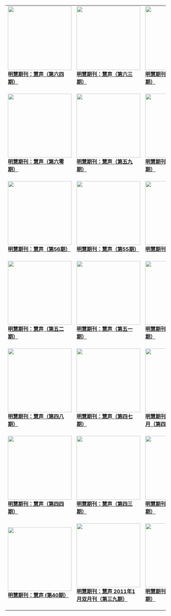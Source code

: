 |||||
|---|---|---|---|
|[<img width="200px" src="http://qikan.minghui.org/mhqkpage/qikanimage/2020/05/04/huisheng-64-read-cover.png" ><br/><b> 明慧期刊：慧声（第六四期）</b><br/><br/>](../pages/huisheng/197443.md)|[<img width="200px" src="http://qikan.minghui.org/mhqkpage/qikanimage/2020/02/04/huishen-63-read-cover.png" ><br/><b> 明慧期刊：慧声（第六三期）</b><br/><br/>](../pages/huisheng/196291.md)|[<img width="200px" src="http://qikan.minghui.org/mhqkpage/qikanimage/2019/11/09/huisheng-62-sj-cover.png" ><br/><b> 明慧期刊：慧声（第六二期）</b><br/><br/>](../pages/huisheng/195105.md)|[<img width="200px" src="http://qikan.minghui.org/mhqkpage/qikanimage/2019/07/09/huisheng-61-read-cover.png" ><br/><b> 明慧期刊：慧声（第六一期）</b><br/><br/>](../pages/huisheng/193495.md)|
|[<img width="200px" src="http://qikan.minghui.org/mhqkpage/qikanimage/2019/04/29/hs_60_read-cover.png" ><br/><b> 明慧期刊：慧声（第六零期）</b><br/><br/>](../pages/huisheng/192587.md)|[<img width="200px" src="http://qikan.minghui.org/mhqkpage/qikanimage/2019/01/22/hs_59_read-cover.png" ><br/><b> 明慧期刊：慧声（第五九期）</b><br/><br/>](../pages/huisheng/191478.md)|[<img width="200px" src="http://qikan.minghui.org/mhqkpage/qikanimage/2018/11/10/hs_58read-cover.png" ><br/><b> 明慧期刊：慧声（第五八期）</b><br/><br/>](../pages/huisheng/190562.md)|[<img width="200px" src="http://qikan.minghui.org/mhqkpage/qikanimage/2018/06/29/hs_57_read-cover.png" ><br/><b> 明慧期刊：慧声（第五七期）</b><br/><br/>](../pages/huisheng/188750.md)|
|[<img width="200px" src="http://qikan.minghui.org/mhqkpage/qikanimage/2018/01/12/hs_56_read-cover.png" ><br/><b> 明慧期刊：慧声（第56期）</b><br/><br/>](../pages/huisheng/186587.md)|[<img width="200px" src="http://qikan.minghui.org/mhqkpage/qikanimage/2017/09/24/hs-55-read-cover.png" ><br/><b> 明慧期刊：慧声（第55期）</b><br/><br/>](../pages/huisheng/184963.md)|[<img width="200px" src="http://qikan.minghui.org/mhqkpage/qikanimage/2017/01/25/hs-54-read-cover.png" ><br/><b> 明慧期刊：慧声（第54期）</b><br/><br/>](../pages/huisheng/181128.md)|[<img width="200px" src="http://qikan.minghui.org/mhqkpage/qikanimage/2016/08/23/hsh-53-read-cover.png" ><br/><b> 明慧期刊：慧声（第53期）</b><br/><br/>](../pages/huisheng/178646.md)|
|[<img width="200px" src="http://qikan.minghui.org/mhqkpage/qikanimage/2015/08/13/hsh-52-read-cover.png" ><br/><b> 明慧期刊：慧声（第五二期）</b><br/><br/>](../pages/huisheng/172688.md)|[<img width="200px" src="http://qikan.minghui.org/mhqkpage/qikanimage/2014/11/12/hsh-51-read-cover.png" ><br/><b> 明慧期刊：慧声（第五一期）</b><br/><br/>](../pages/huisheng/168669.md)|[<img width="200px" src="http://qikan.minghui.org/mhqkpage/qikanimage/2014/06/02/huisheng-50-read-cover.png" ><br/><b> 明慧期刊：慧声（第五十期）</b><br/><br/>](../pages/huisheng/166117.md)|[<img width="200px" src="http://qikan.minghui.org/mhqkpage/qikanimage/2013/12/30/huisheng-49-read-cover.png" ><br/><b> 明慧期刊：慧声（第四九期）</b><br/><br/>](../pages/huisheng/163769.md)|
|[<img width="200px" src="http://qikan.minghui.org/mhqkpage/qikanimage/2013/09/22/huisheng-48-doc-cover.png" ><br/><b> 明慧期刊：慧声（第四八期）</b><br/><br/>](../pages/huisheng/162212.md)|[<img width="200px" src="http://qikan.minghui.org/mhqkpage/qikanimage/2013/06/26/huisheng-b-47-read-pdf-cover.png" ><br/><b> 明慧期刊：慧声（第四七期）</b><br/><br/>](../pages/huisheng/160403.md)|[<img width="200px" src="http://qikan.minghui.org/mhqkpage/qikanimage/2013/01/30/huisheng-46-pdf-cover.png" ><br/><b> 明慧期刊：慧声 2013年2月（第四六期）</b><br/><br/>](../pages/huisheng/107798.md)|[<img width="200px" src="http://qikan.minghui.org/mhqkpage/qikanimage/2012/09/05/huisheng-45-pdf-cover.png" ><br/><b> 明慧期刊：慧声（第四五期）</b><br/><br/>](../pages/huisheng/110835.md)|
|[<img width="200px" src="http://qikan.minghui.org/mhqkpage/qikanimage/2012/05/02/huisheng-b-44-pdf-cover.png" ><br/><b> 明慧期刊：慧声（第四四期）</b><br/><br/>](../pages/huisheng/114075.md)|[<img width="200px" src="http://qikan.minghui.org/mhqkpage/qikanimage/2012/02/03/huisheng-43-pdf-cover.png" ><br/><b> 明慧期刊：慧声（第四三期）</b><br/><br/>](../pages/huisheng/116187.md)|[<img width="200px" src="http://qikan.minghui.org/mhqkpage/qikanimage/2011/10/06/huisheng-42-pdf-cover.png" ><br/><b> 明慧期刊：慧声（第四二期）</b><br/><br/>](../pages/huisheng/118769.md)|[<img width="200px" src="http://qikan.minghui.org/mhqkpage/qikanimage/2011/05/27/huisheng-41-pdf-cover.png" ><br/><b> 明慧期刊：慧声（第四一期）</b><br/><br/>](../pages/huisheng/121480.md)|
|[<img width="200px" src="http://qikan.minghui.org/mhqkpage/qikanimage/2011/03/04/huisheng-pdf-cover.png" ><br/><b> 明慧期刊：慧声 (第40期）</b><br/><br/>](../pages/huisheng/123226.md)|[<img width="200px" src="http://qikan.minghui.org/mhqkpage/qikanimage/2011/01/04/huisheng-b-39-pdf-cover.png" ><br/><b> 明慧期刊：慧声 2011年1月双月刊（第三九期）</b><br/><br/>](../pages/huisheng/124300.md)|[<img width="200px" src="http://qikan.minghui.org/mhqkpage/qikanimage/2010/10/29/huisheng-b-38-pdf-cover.png" ><br/><b> 明慧期刊：慧声（第三八期）</b><br/><br/>](../pages/huisheng/125473.md)|[<img width="200px" src="http://qikan.minghui.org/mhqkpage/qikanimage/2010/08/31/huisheng-b-37-pdf-cover.png" ><br/><b> 明慧期刊：慧声（第三七期）</b><br/><br/>](../pages/huisheng/126567.md)|
